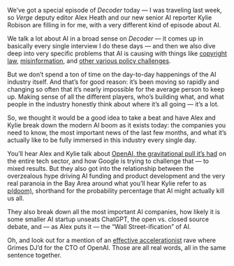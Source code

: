 We’ve got a special episode of *Decoder* today — I was traveling last week, so *Verge* deputy editor Alex Heath and our new senior AI reporter Kylie Robison are filling in for me, with a very different kind of episode about AI.

We talk a lot about AI in a broad sense on *Decoder* — it comes up in basically every single interview I do these days — and then we also dive deep into very specific problems that AI is causing with things like [copyright law](/24062159/ai-copyright-fair-use-lawsuits-new-york-times-openai-chatgpt-decoder-podcast), [misinformation](/2024/2/29/24085663/ai-deepfakes-misinformation-policy-free-speech-first-amendment-decoder-podcast), and [other various policy challenges](/23948871/barack-obama-ai-regulation-free-speech-first-amendment-decoder-interview). 

But we don’t spend a ton of time on the day-to-day happenings of the AI industry itself. And that’s for good reason: it’s been moving so rapidly and changing so often that it’s nearly impossible for the average person to keep up. Making sense of all the different players, who’s building what, and what people in the industry honestly think about where it’s all going — it’s a lot.

So, we thought it would be a good idea to take a beat and have Alex and Kylie break down the modern AI boom as it exists today: the companies you need to know, the most important news of the last few months, and what it’s actually like to be fully immersed in this industry every single day.

You’ll hear Alex and Kylie talk about [OpenAI, the gravitational pull it’s had](/2024/5/15/24157818/google-openai-search-chatgpt-ai-race) on the entire tech sector, and how Google is trying to challenge that — to mixed results. But they also got into the relationship between the overzealous hype driving AI funding and product development and the very real paranoia in the Bay Area around what you’ll hear Kylie refer to as [p(doom)](https://www.fastcompany.com/90994526/pdoom-explained-how-to-calculate-your-score-on-ai-apocalypse-metric), shorthand for the probability percentage that AI might actually kill us all.

They also break down all the most important AI companies, how likely it is some smaller AI startup unseats ChatGPT, the open vs. closed source debate, and — as Alex puts it — the “Wall Street-ification” of AI.  

Oh, and look out for a mention of an [effective accelerationist](https://www.bloomberg.com/news/newsletters/2023-12-06/effective-accelerationism-and-beff-jezos-form-new-tech-tribe) rave where Grimes DJ’d for the CTO of OpenAI. Those are all real words, all in the same sentence together.
